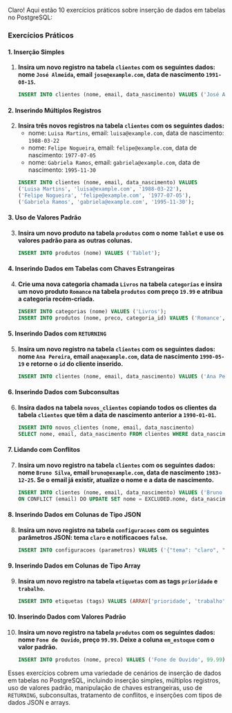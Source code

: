 Claro! Aqui estão 10 exercícios práticos sobre inserção de dados em tabelas no PostgreSQL:

### Exercícios Práticos

#### 1. Inserção Simples

1. **Insira um novo registro na tabela `clientes` com os seguintes dados: nome `José Almeida`, email `jose@example.com`, data de nascimento `1991-08-15`.**
   ```sql
   INSERT INTO clientes (nome, email, data_nascimento) VALUES ('José Almeida', 'jose@example.com', '1991-08-15');
   ```

#### 2. Inserindo Múltiplos Registros

2. **Insira três novos registros na tabela `clientes` com os seguintes dados:**
   - nome: `Luisa Martins`, email: `luisa@example.com`, data de nascimento: `1988-03-22`
   - nome: `Felipe Nogueira`, email: `felipe@example.com`, data de nascimento: `1977-07-05`
   - nome: `Gabriela Ramos`, email: `gabriela@example.com`, data de nascimento: `1995-11-30`
   ```sql
   INSERT INTO clientes (nome, email, data_nascimento) VALUES 
   ('Luisa Martins', 'luisa@example.com', '1988-03-22'),
   ('Felipe Nogueira', 'felipe@example.com', '1977-07-05'),
   ('Gabriela Ramos', 'gabriela@example.com', '1995-11-30');
   ```

#### 3. Uso de Valores Padrão

3. **Insira um novo produto na tabela `produtos` com o nome `Tablet` e use os valores padrão para as outras colunas.**
   ```sql
   INSERT INTO produtos (nome) VALUES ('Tablet');
   ```

#### 4. Inserindo Dados em Tabelas com Chaves Estrangeiras

4. **Crie uma nova categoria chamada `Livros` na tabela `categorias` e insira um novo produto `Romance` na tabela `produtos` com preço `19.99` e atribua a categoria recém-criada.**
   ```sql
   INSERT INTO categorias (nome) VALUES ('Livros');
   INSERT INTO produtos (nome, preco, categoria_id) VALUES ('Romance', 19.99, (SELECT id FROM categorias WHERE nome = 'Livros'));
   ```

#### 5. Inserindo Dados com `RETURNING`

5. **Insira um novo registro na tabela `clientes` com os seguintes dados: nome `Ana Pereira`, email `ana@example.com`, data de nascimento `1990-05-19` e retorne o `id` do cliente inserido.**
   ```sql
   INSERT INTO clientes (nome, email, data_nascimento) VALUES ('Ana Pereira', 'ana@example.com', '1990-05-19') RETURNING id;
   ```

#### 6. Inserindo Dados com Subconsultas

6. **Insira dados na tabela `novos_clientes` copiando todos os clientes da tabela `clientes` que têm a data de nascimento anterior a `1990-01-01`.**
   ```sql
   INSERT INTO novos_clientes (nome, email, data_nascimento)
   SELECT nome, email, data_nascimento FROM clientes WHERE data_nascimento < '1990-01-01';
   ```

#### 7. Lidando com Conflitos

7. **Insira um novo registro na tabela `clientes` com os seguintes dados: nome `Bruno Silva`, email `bruno@example.com`, data de nascimento `1983-12-25`. Se o email já existir, atualize o nome e a data de nascimento.**
   ```sql
   INSERT INTO clientes (nome, email, data_nascimento) VALUES ('Bruno Silva', 'bruno@example.com', '1983-12-25')
   ON CONFLICT (email) DO UPDATE SET nome = EXCLUDED.nome, data_nascimento = EXCLUDED.data_nascimento;
   ```

#### 8. Inserindo Dados em Colunas de Tipo JSON

8. **Insira um novo registro na tabela `configuracoes` com os seguintes parâmetros JSON: tema `claro` e notificacoes `false`.**
   ```sql
   INSERT INTO configuracoes (parametros) VALUES ('{"tema": "claro", "notificacoes": false}');
   ```

#### 9. Inserindo Dados em Colunas de Tipo Array

9. **Insira um novo registro na tabela `etiquetas` com as tags `prioridade` e `trabalho`.**
   ```sql
   INSERT INTO etiquetas (tags) VALUES (ARRAY['prioridade', 'trabalho']);
   ```

#### 10. Inserindo Dados com Valores Padrão

10. **Insira um novo registro na tabela `produtos` com os seguintes dados: nome `Fone de Ouvido`, preço `99.99`. Deixe a coluna `em_estoque` com o valor padrão.**
    ```sql
    INSERT INTO produtos (nome, preco) VALUES ('Fone de Ouvido', 99.99);
    ```

Esses exercícios cobrem uma variedade de cenários de inserção de dados em tabelas no PostgreSQL, incluindo inserção simples, múltiplos registros, uso de valores padrão, manipulação de chaves estrangeiras, uso de `RETURNING`, subconsultas, tratamento de conflitos, e inserções com tipos de dados JSON e arrays.